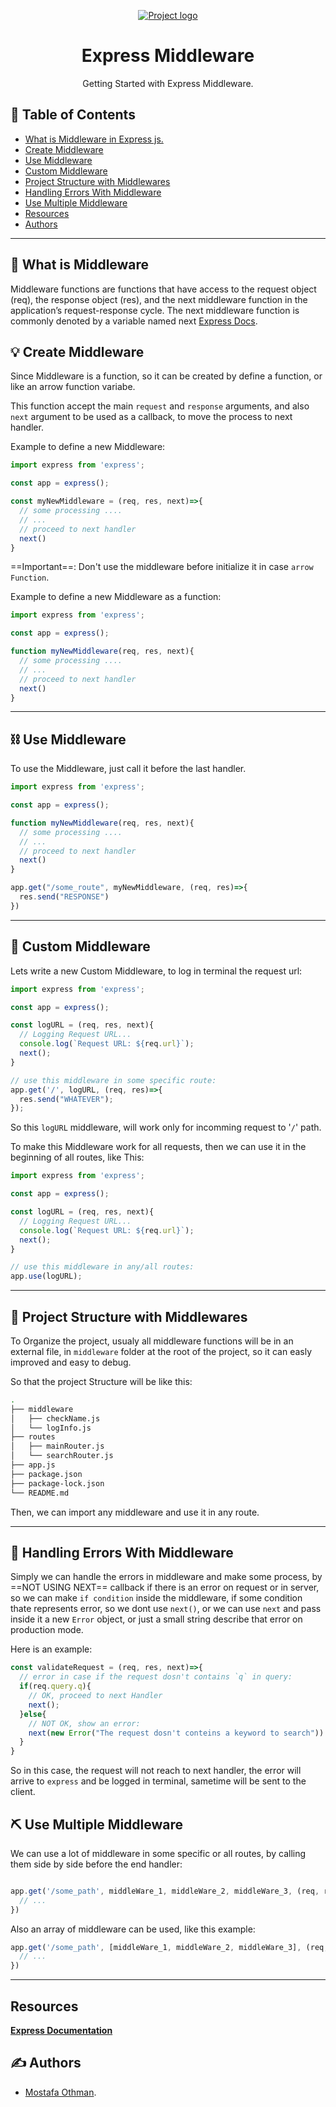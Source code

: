 <p align="center">
  <a href="" rel="noopener">
 <img src="./image.png" alt="Project logo"></a>
</p>
<h1 align="center">Express Middleware</h1>


<p align="center"> Getting Started with Express Middleware.
    <br> 
</p>

## 📝 Table of Contents

- [What is Middleware in Express js.](#🧐-what-is-middleware)
- [Create Middleware](#💡-create-middleware)
- [Use Middleware](#limitations)
- [Custom Middleware](#🚀-custom-middleware)
- [Project Structure with Middlewares](#🏁-project-structure-with-middlewares)
- [Handling Errors With Middleware](#🎈-handling-errors-with-middleware)
- [Use Multiple Middleware](#⛏️-use-multiple-middleware)
- [Resources](#resources)
- [Authors](#authors)


---

## 🧐 What is Middleware <a name = "problem_statement"></a>

Middleware functions are functions that have access to the request object (req), the response object (res), and the next middleware function in the application’s request-response cycle.
The next middleware function is commonly denoted by a variable named next [Express Docs](https://expressjs.com/en/guide/using-middleware.html).

## 💡 Create Middleware <a name = "idea"></a>

Since Middleware is a function, so it can be created by define a function, or like an arrow function variabe.

This function accept the main `request` and `response` arguments, and also `next` argument to be used as a callback, to move the process to next handler.

Example to define a new Middleware:
```javascript
import express from 'express';

const app = express();

const myNewMiddleware = (req, res, next)=>{
  // some processing ....
  // ...
  // proceed to next handler
  next()
}
```

==Important==: Don't use the middleware before initialize it in case `arrow Function`.


Example to define a new Middleware as a function:
```javascript
import express from 'express';

const app = express();

function myNewMiddleware(req, res, next){
  // some processing ....
  // ...
  // proceed to next handler
  next()
}
```

---

## ⛓️ Use Middleware <a name = "limitations"></a>

To use the Middleware, just call it before the last handler.
```javascript
import express from 'express';

const app = express();

function myNewMiddleware(req, res, next){
  // some processing ....
  // ...
  // proceed to next handler
  next()
}

app.get("/some_route", myNewMiddleware, (req, res)=>{
  res.send("RESPONSE")
})
```
---

## 🚀 Custom Middleware <a name = "future_scope"></a>

Lets write a new Custom Middleware, to log in terminal the request url:

```javascript
import express from 'express';

const app = express();

const logURL = (req, res, next){
  // Logging Request URL...
  console.log(`Request URL: ${req.url}`);
  next();
}

// use this middleware in some specific route:
app.get('/', logURL, (req, res)=>{
  res.send("WHATEVER");
});
```
So this `logURL` middleware, will work only for incomming request to '`/`' path.

To make this Middleware work for all requests, then we can use it in the beginning of all routes, like This:

```javascript
import express from 'express';

const app = express();

const logURL = (req, res, next){
  // Logging Request URL...
  console.log(`Request URL: ${req.url}`);
  next();
}

// use this middleware in any/all routes:
app.use(logURL);

```
---

## 🏁 Project Structure with Middlewares <a name = "getting_started"></a>

To Organize the project, usualy all middleware functions will be in an external file, in `middleware` folder at the root of the project, so it can easly improved and easy to debug.

So that the project Structure will be like this:

```bash
.
├── middleware
│   ├── checkName.js
│   └── logInfo.js
├── routes
│   ├── mainRouter.js
│   └── searchRouter.js
├── app.js
├── package.json
├── package-lock.json
└── README.md
```

Then, we can import any middleware and use it in any route. 

---

## 🎈 Handling Errors With Middleware <a name="usage"></a>

Simply we can handle the errors in middleware and make some process, by ==NOT USING NEXT== callback if there is an error on request or in server, so we can make `if condition` inside the middleware, if some condition thate represents error, so we dont use `next()`, or we can use `next` and pass inside it a new `Error` object, or just a small string describe that error on production mode.

Here is an example:

```javascript
const validateRequest = (req, res, next)=>{
  // error in case if the request dosn't contains `q` in query:
  if(req.query.q){
    // OK, proceed to next Handler
    next();
  }else{
    // NOT OK, show an error:
    next(new Error("The request dosn't conteins a keyword to search"))
  }
}
```

So in this case, the request will not reach to next handler, the error will arrive to `express` and be logged in terminal, sametime will be sent to the client.

## ⛏️ Use Multiple Middleware <a name = "tech_stack"></a>

We can use a lot of middleware in some specific or all routes, by calling them side by side before the end handler:

```javascript

app.get('/some_path', middleWare_1, middleWare_2, middleWare_3, (req, res)=>{
  // ...
})
```

Also an array of middleware can be used, like this example:

```javascript
app.get('/some_path', [middleWare_1, middleWare_2, middleWare_3], (req, res)=>{
  // ...
})
```
---

## Resources

**[Express Documentation](https://expressjs.com/en/guide/using-middleware.html)**

## ✍️ Authors <a name = "authors"></a>

- [Mostafa Othman](https://github.com/mostafa-dci).

